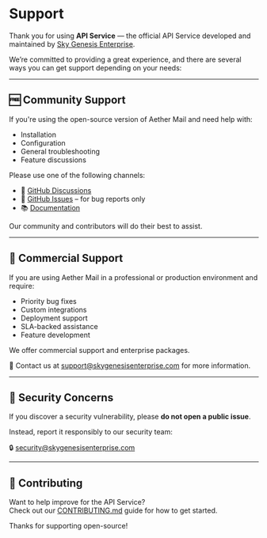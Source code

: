 # Support

Thank you for using **API Service** — the official API Service developed and maintained by [Sky Genesis Enterprise](https://skygenesisenterprise.com).

We’re committed to providing a great experience, and there are several ways you can get support depending on your needs:

---

## 🆓 Community Support

If you're using the open-source version of Aether Mail and need help with:

- Installation
- Configuration
- General troubleshooting
- Feature discussions

Please use one of the following channels:

- 💬 [GitHub Discussions](https://github.com/skygenesisenterprise/api-service/discussions)
- 🐞 [GitHub Issues](https://github.com/skygenesisenterprise/api-service/issues) – for bug reports only
- 📚 [Documentation](https://wiki.skygenesisenterprise.com)

Our community and contributors will do their best to assist.

---

## 💼 Commercial Support

If you are using Aether Mail in a professional or production environment and require:

- Priority bug fixes
- Custom integrations
- Deployment support
- SLA-backed assistance
- Feature development

We offer commercial support and enterprise packages.

📧 Contact us at [support@skygenesisenterprise.com](mailto:support@skygenesisenterprise.com) for more information.

---

## 🔐 Security Concerns

If you discover a security vulnerability, please **do not open a public issue**.

Instead, report it responsibly to our security team:

🔒 [security@skygenesisenterprise.com](mailto:security@skygenesisenterprise.com)

---

## 🙏 Contributing

Want to help improve for the API Service?  
Check out our [CONTRIBUTING.md](./CONTRIBUTING.md) guide for how to get started.

Thanks for supporting open-source!